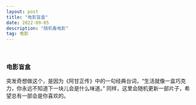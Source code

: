 ```yaml
---
layout: post
title: "电影盲盒"
date: 2022-09-05
description: "随机看电影"
tag: 电影
---
```


<br>

### 电影盲盒
突发奇想做这个，是因为《阿甘正传》中的一句经典台词，“生活就像一盒巧克力，你永远不知道下一块儿会是什么味道。” 同样，这里会随机更新一部片子，希望总有一部会是你喜欢的。

<!--
东成西就
燃烧女子的肖像
利刃出鞘
少林足球
活着
隐入尘烟
回忆积木小屋
宇宙快递
雇工人生
调音师
雄狮少年
--> 


<iframe id="showskill" width="100%" height="320" src="" scrolling="no"  border="0" frameborder="no" framespacing="0" allowfullscreen="true"> </iframe>

<script>
  var arr = ["https://s138.ananas.chaoxing.com/video/06/04/5e/088fd60c2fb498d03484f232451d93d2/sd.mp4",
  "https://s138.ananas.chaoxing.com/sv-w9/video/58/dd/58/f582e2ae91ec9e0517caa1ff91b22e3d/sd.mp4",
  "https://s138.ananas.chaoxing.com/sv-w3/video/f2/a9/78/e2791fb0969421f1b5b964447ae597b7/sd.mp4",
  "https://s138.ananas.chaoxing.com/sv-s1/video/03/b0/c6/426f1faf74a8f2f5ff915822dd04bdc6/sd.mp4",
  "https://s138.ananas.chaoxing.com/sv-w8/video/02/3b/9c/36fc5fad84e0be807bb016fb5b304305/sd.mp4",
  "https://s138.ananas.chaoxing.com/sv-w9/video/a8/c2/99/218b415ccc3af144b8c5029cfe73891f/sd.mp4",
  "https://s138.ananas.chaoxing.com/sv-w8/video/ff/dc/24/965f44ca49c2e10c6377a5dfd7f40dba/sd.mp4",
  "https://s138.ananas.chaoxing.com/sv-w9/video/00/18/a4/2ef220e79074963849609eddf0c3a150/sd.mp4",
  "https://s138.ananas.chaoxing.com/video/ac/f6/20/fb3413b051e0decd5e4560127df9ba6e/sd.mp4",
  "https://s138.ananas.chaoxing.com/sv-w7/video/f6/fa/05/2075fc0f81eb3ca8df40083302a805c0/sd.mp4",
  "https://s138.ananas.chaoxing.com/sv-w7/video/0d/f1/50/dbb93a4303b8e040ba4738a8ac72bd6d/sd.mp4"
  ];
  var index =parseInt(Math.random()*(arr.length-1) + 0.5); 
  document.getElementById("showskill").src = arr[index];
</script>
 
  
<br>
<br>
